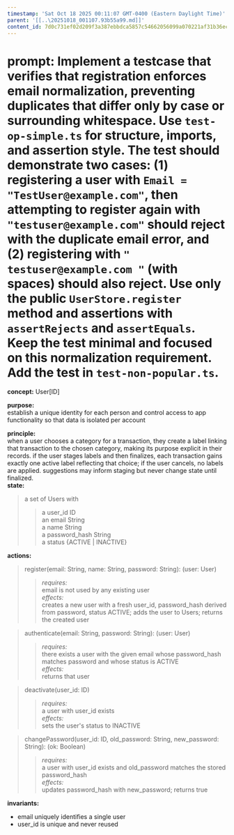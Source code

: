 ```yaml
---
timestamp: 'Sat Oct 18 2025 00:11:07 GMT-0400 (Eastern Daylight Time)'
parent: '[[..\20251018_001107.93b55a99.md]]'
content_id: 7d0c731ef02d209f3a387ebbdca5857c54662056099a070221af31b36ec5d15b
---
```


# prompt:   Implement a testcase that verifies that registration enforces email normalization, preventing duplicates that differ only by case or surrounding whitespace. Use `test-op-simple.ts` for structure, imports, and assertion style. The test should demonstrate two cases: (1) registering a user with `Email = "TestUser@example.com"`, then attempting to register again with `"testuser@example.com"` should reject with the duplicate email error, and (2) registering with `" testuser@example.com "` (with spaces) should also reject. Use only the public `UserStore.register` method and assertions with `assertRejects` and `assertEquals`. Keep the test minimal and focused on this normalization requirement. Add the test in `test-non-popular.ts`.

**concept:** User\[ID]

**purpose:**\
establish a unique identity for each person and control access to app functionality so that data is isolated per account

**principle:**\
when a user chooses a category for a transaction, they create a label linking that transaction to the chosen category, making its purpose explicit in their records.
if the user stages labels and then finalizes, each transaction gains exactly one active label reflecting that choice; if the user cancels, no labels are applied.
suggestions may inform staging but never change state until finalized.\
**state:**

> a set of Users with
>
> > a user\_id ID\
> > an email String\
> > a name String\
> > a password\_hash String\
> > a status {ACTIVE | INACTIVE}

**actions:**

> register(email: String, name: String, password: String): (user: User)
>
> > *requires:*\
> > email is not used by any existing user\
> > *effects:*\
> > creates a new user with a fresh user\_id, password\_hash derived from password, status ACTIVE; adds the user to Users; returns the created user

> authenticate(email: String, password: String): (user: User)
>
> > *requires:*\
> > there exists a user with the given email whose password\_hash matches password and whose status is ACTIVE\
> > *effects:*\
> > returns that user

> deactivate(user\_id: ID)
>
> > *requires:*\
> > a user with user\_id exists\
> > *effects:*\
> > sets the user's status to INACTIVE

> changePassword(user\_id: ID, old\_password: String, new\_password: String): (ok: Boolean)
>
> > *requires:*\
> > a user with user\_id exists and old\_password matches the stored password\_hash\
> > *effects:*\
> > updates password\_hash with new\_password; returns true

**invariants:**

* email uniquely identifies a single user
* user\_id is unique and never reused
